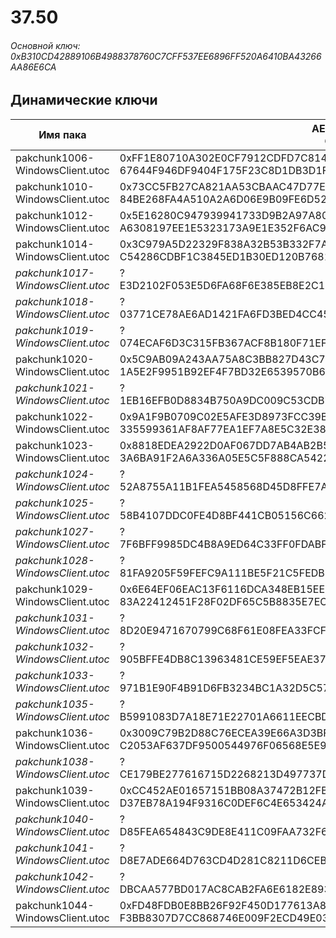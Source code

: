 # 37.50

###### Основной ключ: 0xB310CD42889106B4988378760C7CFF537EE6896FF520A6410BA43266AA86E6CA

## Динамические ключи

| Имя пака                          | AES Ключ</br>GUID                                                                                       | HiRes Текстуры |
|-----------------------------------|---------------------------------------------------------------------------------------------------------|----------------|
|  pakchunk1006-WindowsClient.utoc  | 0xFF1E80710A302E0CF7912CDFD7C8147DF2219E3DF89F5F6A89E6B4C351392417</br>67644F946DF9404F175F23C8D1DB3D1F | ✔️             |
|  pakchunk1010-WindowsClient.utoc  | 0x73CC5FB27CA821AA53CBAAC47D77E9383FAACE0BE1472323C2DCC371D243FE46</br>84BE268FA4A510A2A6D06E9B09FE6D52 | ❌             |
|  pakchunk1012-WindowsClient.utoc  | 0x5E16280C947939941733D9B2A97A80F325D8C26DE1DE4887BA4F06082672D8E4</br>A6308197EE1E5323173A9E1E352F6AC9 | ❌             |
|  pakchunk1014-WindowsClient.utoc  | 0x3C979A5D22329F838A32B53B332F7A6E52AC1BBEA163F8092805ADA449CA80B8</br>C54286CDBF1C3845ED1B30ED120B7681 | ✔️             |
| *pakchunk1017-WindowsClient.utoc* | ?</br>E3D2102F053E5D6FA68F6E385EB8E2C1 | ❌             |
| *pakchunk1018-WindowsClient.utoc* | ?</br>03771CE78AE6AD1421FA6FD3BED4CC45 | ❌             |
| *pakchunk1019-WindowsClient.utoc* | ?</br>074ECAF6D3C315FB367ACF8B180F71EF | ✔️             |
|  pakchunk1020-WindowsClient.utoc  | 0x5C9AB09A243AA75A8C3BB827D43C7FBFD110480727E46C743A9BC953F259DDEB</br>1A5E2F9951B92EF4F7BD32E6539570B6 | ✔️             |
| *pakchunk1021-WindowsClient.utoc* | ?</br>1EB16EFB0D8834B750A9DC009C53CDB7 | ❌             |
|  pakchunk1022-WindowsClient.utoc  | 0x9A1F9B0709C02E5AFE3D8973FCC39B0981CF90B1276AF54EB2C737F0BCE07FCE</br>335599361AF8AF77EA1EF7A8E5C32E38 | ❌             |
|  pakchunk1023-WindowsClient.utoc  | 0x8818EDEA2922D0AF067DD7AB4AB2B5968760BE7A2668140BF4055782E66511D4</br>3A6BA91F2A6A336A05E5C5F888CA5422 | ❌             |
| *pakchunk1024-WindowsClient.utoc* | ?</br>52A8755A11B1FEA5458568D45D8FFE7A | ✔️             |
| *pakchunk1025-WindowsClient.utoc* | ?</br>58B4107DDC0FE4D8BF441CB05156C662 | ❌             |
| *pakchunk1027-WindowsClient.utoc* | ?</br>7F6BFF9985DC4B8A9ED64C33FF0FDABF | ✔️             |
| *pakchunk1028-WindowsClient.utoc* | ?</br>81FA9205F59FEFC9A111BE5F21C5FEDB | ✔️             |
|  pakchunk1029-WindowsClient.utoc  | 0x6E64EF06EAC13F6116DCA348EB15EEFE7939E3C4B14B665E15C00F2AD6DE640F</br>83A22412451F28F02DF65C5B8835E7EC | ❌             |
| *pakchunk1031-WindowsClient.utoc* | ?</br>8D20E9471670799C68F61E08FEA33FCF | ✔️             |
| *pakchunk1032-WindowsClient.utoc* | ?</br>905BFFE4DB8C13963481CE59EF5EAE37 | ✔️             |
| *pakchunk1033-WindowsClient.utoc* | ?</br>971B1E90F4B91D6FB3234BC1A32D5C57 | ❌             |
| *pakchunk1035-WindowsClient.utoc* | ?</br>B5991083D7A18E71E22701A6611EECBD | ✔️             |
|  pakchunk1036-WindowsClient.utoc  | 0x3009C79B2D88C76ECEA39E66A3D3BF463E560E1C66F22DB67B8E8C20DA9B5966</br>C2053AF637DF9500544976F06568E5E9 | ✔️             |
| *pakchunk1038-WindowsClient.utoc* | ?</br>CE179BE277616715D2268213D497737D | ❌             |
|  pakchunk1039-WindowsClient.utoc  | 0xCC452AE01657151BB08A37472B12FB54594496DE54BAA1D3AF2ED61F1242AE4F</br>D37EB78A194F9316C0DEF6C4E653424A | ✔️             |
| *pakchunk1040-WindowsClient.utoc* | ?</br>D85FEA654843C9DE8E411C09FAA732F6 | ✔️             |
| *pakchunk1041-WindowsClient.utoc* | ?</br>D8E7ADE664D763CD4D281C8211D6CEB0 | ❌             |
| *pakchunk1042-WindowsClient.utoc* | ?</br>DBCAA577BD017AC8CAB2FA6E6182E893 | ✔️             |
|  pakchunk1044-WindowsClient.utoc  | 0xFD48FDB0E8BB26F92F450D177613A84032A88A49D81E22AF9E8FC16DFB8B01CC</br>F3BB8307D7CC868746E009F2ECD49E03 | ✔️             |
